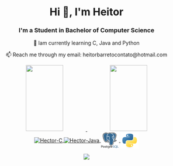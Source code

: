 <h1 align="center">Hi 👋, I'm Heitor</h1>
<h3 align="center">I'm a Student in Bachelor of Computer Science</h3>

<p align="center">
🔭 Iam currently learning C, Java and Python
</p>

<p align="center">
📫 Reach me through my email: heitorbarretocontato@hotmail.com
</p>

<div align="center">
  <a href="https://github.com/HectorBrrt/">
  <img height="180em" width="45%" src="https://github-readme-stats.vercel.app/api?username=HectorBrrt&show_icons=true&theme=gotham&include_all_commits=true&count_private=true"/>
  <img height="180em" width="45%" src="https://github-readme-stats.vercel.app/api/top-langs/?username=HectorBrrt&layout=compact&langs_count=7&theme=gotham"/>
</div>

<div align="center">
  <img align="center" alt="Hector-C" height="45" width="50" src="https://cdn.jsdelivr.net/gh/devicons/devicon/icons/c/c-original.svg" />
  <img align="center" alt="Hector-Java" height="45" width="50" src="https://cdn.jsdelivr.net/gh/devicons/devicon/icons/java/java-original.svg" />
  <img align="center" alt="Hector-postgreSQL" height="45" width="50"src="https://raw.githubusercontent.com/devicons/devicon/master/icons/postgresql/postgresql-original-wordmark.svg"/>
  <img align="center" alt="Hector-Python" height="45" width="50" src="https://raw.githubusercontent.com/devicons/devicon/master/icons/python/python-original.svg"/>
</div>

<p align="center">
<a href="https://git.io/streak-stats"><img src="https://github-readme-streak-stats.herokuapp.com?user=HectorBrrt&theme=gotham&date_format=M%20j%5B%2C%20Y%5D"/></a>
</p>
